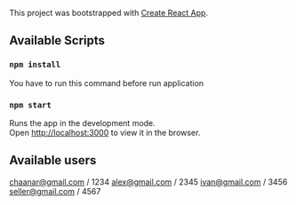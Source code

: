 This project was bootstrapped with [Create React App](https://github.com/facebook/create-react-app).

## Available Scripts

### `npm install`

You have to run this command before run application

### `npm start`

Runs the app in the development mode.<br />
Open [http://localhost:3000](http://localhost:3000) to view it in the browser.


## Available users

chaanar@gmail.com / 1234
alex@gmail.com / 2345
ivan@gmail.com / 3456
seller@gmail.com / 4567